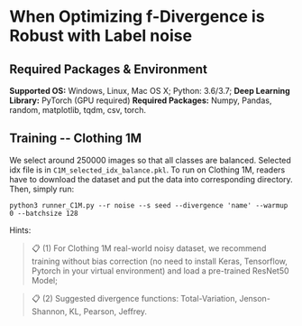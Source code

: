 # When Optimizing f-Divergence is Robust with Label noise


## Required Packages & Environment
**Supported OS:** Windows, Linux, Mac OS X; Python: 3.6/3.7; 
**Deep Learning Library:** PyTorch (GPU required)
**Required Packages:** Numpy, Pandas, random, matplotlib, tqdm, csv, torch.



## Training -- CIothing 1M
We select around 250000 images so that all classes are balanced. Selected idx file is in `C1M_selected_idx_balance.pkl`. To run on Clothing 1M, readers have to download the dataset and put the data into corresponding directory. Then, simply run:

```
python3 runner_C1M.py --r noise --s seed --divergence 'name' --warmup 0 --batchsize 128
```

Hints:
> 📋 (1) For Clothing 1M real-world noisy dataset, we recommend training without bias correction (no need to install Keras, Tensorflow, Pytorch in your virtual environment) and load a pre-trained ResNet50 Model;

> 📋 (2) Suggested divergence functions: Total-Variation, Jenson-Shannon, KL, Pearson, Jeffrey.
